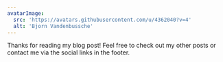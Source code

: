 ```yaml
---
avatarImage:
  src: 'https://avatars.githubusercontent.com/u/4362040?v=4'
  alt: 'Bjorn Vandenbussche'
---
```


Thanks for reading my blog post! Feel free to check out my other posts or contact me via the social links in the footer.
